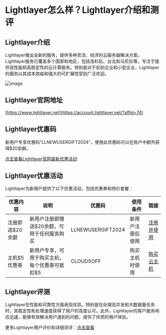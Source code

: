 # Lightlayer怎么样？Lightlayer介绍和测评

## Lightlayer介绍
Lightlayer推出全新的服务，提供多种灵活、经济的云服务器解决方案。Lightlayer服务已覆盖多个国家和地区，包括洛杉矶、台北和马尼拉等，专注于提供高性能和高稳定性的云计算服务。特别是对于初创企业和小型企业，Lightlayer的服务以其成本效益和强大的可扩展性受到广泛欢迎。

![image](https://github.com/fnova8764/Lightlayer/assets/169872654/1784a0ed-4d50-4fb7-a972-54cd6276da7b)

## Lightlayer官网地址
[https://www.lightlayer.net](https://account.lightlayer.net/?affid=74)

## Lightlayer优惠码
新用户专享优惠码“LLNEWUSERGIFT2024”，使用此优惠码可以在账户中额外获得$20余额。

[点击查看Lightlayer官网最新优惠活动](https://account.lightlayer.net/?affid=74)

## Lightlayer优惠活动
Lightlayer为新用户提供了以下优惠活动，包括优惠券和特价套餐：

| 优惠内容          | 说明                                               | 优惠码       | 使用条件           | 链接                                       |
|-----------------|--------------------------------------------------|------------|------------------|-------------------------------------------|
| 注册即送$20余额     | 新用户注册即赠送$20余额，可用于任何服务购买                      | LLNEWUSERGIFT2024 | 新用户注册后使用       | [注册并使用](https://account.lightlayer.net/?affid=74) |
| 主机$5优惠券 | 新用户专享，可用于购买主机，每个优惠券可抵扣$5                | CLOUD5OFF  | 购买主机时使用  | [购买云主机](https://account.lightlayer.net/?affid=74) |

## Lightlayer评测
Lightlayer在性能和可靠性方面表现优异。特别是在处理高并发和大数据量任务时，其稳定性和处理速度获得了用户的高度认可。此外，Lightlayer的客户服务响应迅速，能够有效解决用户遇到的问题，提供了优质的用户体验。

更多Lightlayer用户评价和详细测评：[点击查看](https://account.lightlayer.net/?affid=74)
